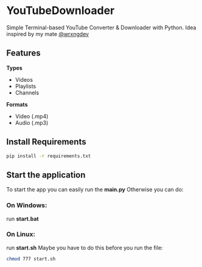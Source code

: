 # YouTubeDownloader
 Simple Terminal-based YouTube Converter & Downloader with Python. Idea inspired by my mate [@wrxngdev](https://github.com/wrxngdev)
 
 ## Features
**Types**
- Videos
- Playlists
- Channels

**Formats**
- Video (.mp4)
- Audio (.mp3)

## Install Requirements
```bash
pip install -r requirements.txt
```

## Start the application
To start the app you can easily run the **main.py**
Otherwise you can do:

### On Windows:
run **start.bat**

### On Linux:
run **start.sh**
Maybe you have to do this before you run the file:
```bash
chmod 777 start.sh
```
